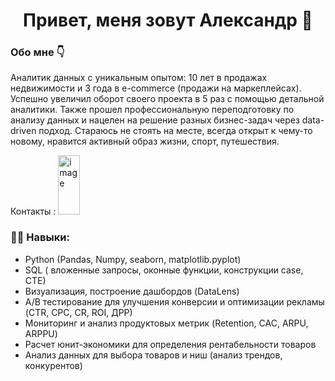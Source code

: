 
## <h1 align="center"> Привет, меня зовут Александр 👋 </h1>
### Обо мне 👇 
Аналитик данных с уникальным опытом: 10 лет в продажах недвижимости и 3 года в e-commerce (продажи на маркеплейсах). Успешно увеличил оборот своего проекта в 5 раз с помощью детальной аналитики. Также прошел профессиональную переподготовку по анализу данных  и нацелен на решение разных бизнес-задач через data-driven подход. 
Стараюсь не стоять на месте, всегда  открыт к чему-то новому, нравится активный образ жизни, спорт, путешествия.   

Контакты :  [<img width="35" height="95" alt="image" src="https://github.com/user-attachments/assets/0c4dd41b-6966-4ec5-8993-e6212a9bb216" />](https://t.me/lesnik1922)   

### 👨‍🎓 Навыки: 
- Python (Pandas, Numpy, seaborn, matplotlib.pyplot)
- SQL ( вложенные запросы, оконные функции, конструкции case, CTE)
- Визуализация, построение дашбордов (DataLens)
- A/B тестирование для улучшения конверсии и оптимизации рекламы (CTR, CPC, CR, ROI, ДРР)
- Мониторинг и анализ продуктовых метрик (Retention, CAC, ARPU,  ARPPU)
- Расчет юнит-экономики для определения рентабельности товаров
- Анализ данных для выбора товаров и ниш (анализ трендов, конкурентов)


<!--
**AleksKolesnik/AleksKolesnik** is a ✨ _special_ ✨ repository because its `README.md` (this file) appears on your GitHub profile.

Here are some ideas to get you started:

- 🔭 I’m currently working on ...
- 🌱 I’m currently learning ...
- 👯 I’m looking to collaborate on ...
- 🤔 I’m looking for help with ...
- 💬 Ask me about ...
- 📫 How to reach me: ...
- 😄 Pronouns: ...
- ⚡ Fun fact: ...
-->
